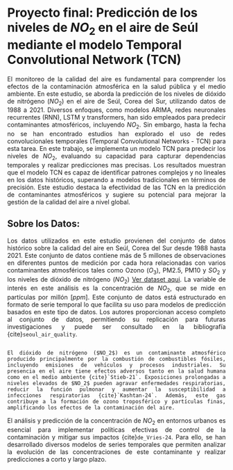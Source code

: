 # **Proyecto final: Predicción de los niveles de $NO_2$ en el aire de Seúl mediante el modelo Temporal Convolutional Network (TCN)**

<div style="text-align: justify;">

El monitoreo de la calidad del aire es fundamental para comprender los efectos de la contaminación atmosférica en la salud pública y el medio ambiente. En este estudio, se aborda la predicción de los niveles de dióxido de nitrógeno ($NO_2$) en el aire de Seúl, Corea del Sur, utilizando datos de 1988 a 2021. Diversos enfoques, como modelos ARIMA, redes neuronales recurrentes (RNN), LSTM y transformers, han sido empleados para predecir contaminantes atmosféricos, incluyendo $NO_2$. Sin embargo, hasta la fecha no se han encontrado estudios han explorado el uso de redes convolucionales temporales (Temporal Convolutional Networks - TCN) para esta tarea. En este trabajo, se implementa un modelo TCN para predecir los niveles de $NO_2$, evaluando su capacidad para capturar dependencias temporales y realizar predicciones mas precisas. Los resultados muestran que el modelo TCN es capaz de identificar patrones complejos y no lineales en los datos históricos, superando a modelos tradicionales en términos de precisión. Este estudio destaca la efectividad de las TCN en la predicción de contaminantes atmosféricos y sugiere su potencial para mejorar la gestión de la calidad del aire a nivel global.


## Sobre los Datos:

Los datos utilizados en este estudio provienen del conjunto de datos histórico sobre la calidad del aire en Seúl, Corea del Sur desde 1988 hasta 2021. Este conjunto de datos contiene más de 5 millones de observaciones en diferentes puntos de medición por cada hora relacionadas con varios contaminantes atmosféricos tales como Ozono ($O_3$), PM2.5, PM10 y $SO_2$ y los niveles de dióxido de nitrógeno ($NO_2$) [Ver dataset aqui](https://www.kaggle.com/datasets/williamhyun/seoulairqualityhistoricdata/data). La variable de interés en este análisis es la concentración de $NO_2$, que se mide en partículas por millón [$ppm$]. Este conjunto de datos está estructurado en formato de serie temporal lo que facilita su uso para modelos de predicción basados en este tipo de datos. Los autores proporcionan acceso completo al conjunto de datos, permitiendo su replicación para futuras investigaciones y puede ser consultado en la bibliografía {cite}`seoul_air_quality`.


```{note}

El dióxido de nitrógeno ($NO_2$) es un contaminante atmosférico producido principalmente por la combustión de combustibles fósiles, incluyendo emisiones de vehículos y procesos industriales. Su presencia en el aire tiene efectos adversos tanto en la salud humana como en el medio ambiente {cite}`Stieb-21`. Exposiciones prolongadas a niveles elevados de $NO_2$ pueden agravar enfermedades respiratorias, reducir la función pulmonar y aumentar la susceptibilidad a infecciones respiratorias {cite}`Kashtan-24`. Además, este gas contribuye a la formación de ozono troposférico y partículas finas, amplificando los efectos de la contaminación del aire.
```

El análisis y predicción de la concentración de $NO_2$ en entornos urbanos es esencial para implementar políticas efectivas de control de la contaminación y mitigar sus impactos {cite}`de_Vries-24`. Para ello, se han desarrollado diversos modelos de series temporales que permiten analizar la evolución de las concentraciones de este contaminante y realizar predicciones a corto y largo plazo.

</div>

